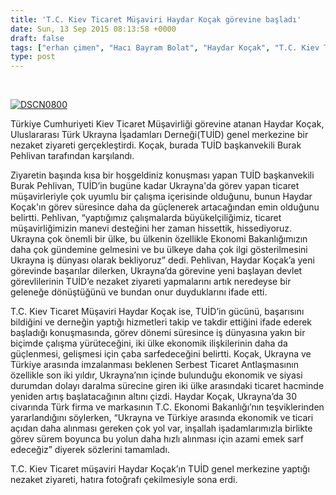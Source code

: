 ```yaml
---
title: 'T.C. Kiev Ticaret Müşaviri Haydar Koçak görevine başladı'
date: Sun, 13 Sep 2015 08:13:58 +0000
draft: false
tags: ["erhan çimen", "Hacı Bayram Bolat", "Haydar Koçak", "T.C. Kiev Ticaret müşaviri", "T.C. Kiev Ticaret müşavirliği", "TUİD (Türk Ukrayna İşadamları Derneği)", "Ziyaret"]
type: post
---
```


 

[![DSCN0800](https://burakpehlivan.org/wp-content/uploads/2015/09/DSCN0800.jpg)](https://burakpehlivan.org/wp-content/uploads/2015/09/DSCN0800.jpg)

Türkiye Cumhuriyeti Kiev Ticaret Müşavirliği görevine atanan Haydar Koçak, Uluslararası Türk Ukrayna İşadamları Derneği(TUİD) genel merkezine bir nezaket ziyareti gerçekleştirdi. Koçak, burada TUİD başkanvekili Burak Pehlivan tarafından karşılandı.

Ziyaretin başında kısa bir hoşgeldiniz konuşması yapan TUİD başkanvekili Burak Pehlivan, TUİD’in bugüne kadar Ukrayna'da görev yapan ticaret müşavirleriyle çok uyumlu bir çalışma içerisinde olduğunu, bunun Haydar Koçak'ın görev süresince daha da güçlenerek artacağından emin olduğunu belirtti. Pehlivan, “yaptığımız çalışmalarda büyükelçiliğimiz, ticaret müşavirliğimizin manevi desteğini her zaman hissettik, hissediyoruz. Ukrayna çok önemli bir ülke, bu ülkenin özellikle Ekonomi Bakanlığımızın daha çok gündemine gelmesini ve bu ülkeye daha çok ilgi gösterilmesini Ukrayna iş dünyası olarak bekliyoruz” dedi. Pehlivan, Haydar Koçak’a yeni görevinde başarılar dilerken, Ukrayna’da görevine yeni başlayan devlet görevlilerinin TUİD’e nezaket ziyareti yapmalarını artık neredeyse bir geleneğe dönüştüğünü ve bundan onur duyduklarını ifade etti.

T.C. Kiev Ticaret Müşaviri Haydar Koçak ise, TUİD’in gücünü, başarısını bildiğini ve derneğin yaptığı hizmetleri takip ve takdir ettiğini ifade ederek başladığı konuşmasında, görev dönemi süresince iş dünyasına yakın bir biçimde çalışma yürüteceğini, iki ülke ekonomik ilişkilerinin daha da güçlenmesi, gelişmesi için çaba sarfedeceğini belirtti. Koçak, Ukrayna ve Türkiye arasında imzalanması beklenen Serbest Ticaret Antlaşmasının özellikle son iki yıldır, Ukrayna’nın içinde bulunduğu ekonomik ve siyasi durumdan dolayı daralma sürecine giren iki ülke arasındaki ticaret hacminde yeniden artış başlatacağının altını çizdi. Haydar Koçak, Ukrayna’da 30 civarında Türk firma ve markasının T.C. Ekonomi Bakanlığı’nın teşviklerinden yararlandığını söylerken, “Ukrayna ve Türkiye arasında ekonomik ve ticari açıdan daha alınması gereken çok yol var, inşallah işadamlarımızla birlikte görev sürem boyunca bu yolun daha hızlı alınması için azami emek sarf edeceğiz” diyerek sözlerini tamamladı.

T.C. Kiev Ticaret müşaviri Haydar Koçak’ın TUİD genel merkezine yaptığı nezaket ziyareti, hatıra fotoğrafı çekilmesiyle sona erdi.